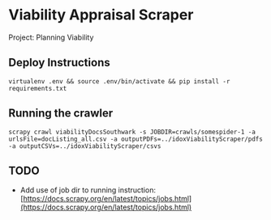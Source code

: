 # Viability Appraisal Scraper

Project: Planning Viability

## Deploy Instructions
`virtualenv .env && source .env/bin/activate && pip install -r requirements.txt`

## Running the crawler
`scrapy crawl viabilityDocsSouthwark -s JOBDIR=crawls/somespider-1 -a urlsFile=docListing_all.csv -a outputPDFs=../idoxViabilityScraper/pdfs -a outputCSVs=../idoxViabilityScraper/csvs`

## TODO
- Add use of job dir to running instruction: [https://docs.scrapy.org/en/latest/topics/jobs.html](https://docs.scrapy.org/en/latest/topics/jobs.html)
